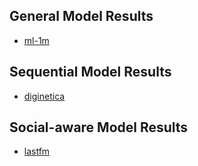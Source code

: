 ## General Model Results

* [ml-1m](general/ml-1m.md)

## Sequential Model Results

* [diginetica](sequential/diginetica.md)

## Social-aware Model Results

* [lastfm](social/lastfm.md)
